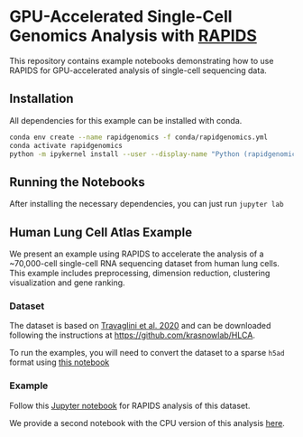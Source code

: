 # GPU-Accelerated Single-Cell Genomics Analysis with [RAPIDS](https://www.rapids.ai)

This repository contains example notebooks demonstrating how to use RAPIDS for GPU-accelerated analysis of single-cell sequencing data.

## Installation 

All dependencies for this example can be installed with conda.

```bash
conda env create --name rapidgenomics -f conda/rapidgenomics.yml
conda activate rapidgenomics
python -m ipykernel install --user --display-name "Python (rapidgenomics)"
```

## Running the Notebooks

After installing the necessary dependencies, you can just run `jupyter lab`

## Human Lung Cell Atlas Example

We present an example using RAPIDS to accelerate the analysis of a ~70,000-cell single-cell RNA sequencing dataset from human lung cells. This example includes preprocessing, dimension reduction, clustering visualization and gene ranking. 

### Dataset

The dataset is based on [Travaglini et al. 2020](https://www.biorxiv.org/content/10.1101/742320v2) and can be downloaded following the instructions at https://github.com/krasnowlab/HLCA.

To run the examples, you will need to convert the dataset to a sparse `h5ad` format using [this notebook](notebooks/csv_to_h5ad.ipynb)

### Example

Follow this [Jupyter notebook](notebooks/hlca_lung_gpu_analysis.ipynb) for RAPIDS analysis of this dataset.

We provide a second notebook with the CPU version of this analysis [here](notebooks/hlca_lung_cpu_analysis.ipynb).

